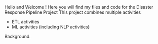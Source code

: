 Hello and Welcome !
Here you will find my files and code for the Disaster Response Pipeline Project
This project combines multiple activities
  - ETL activities
  - ML activities (including NLP activities)
  
  
Background:
